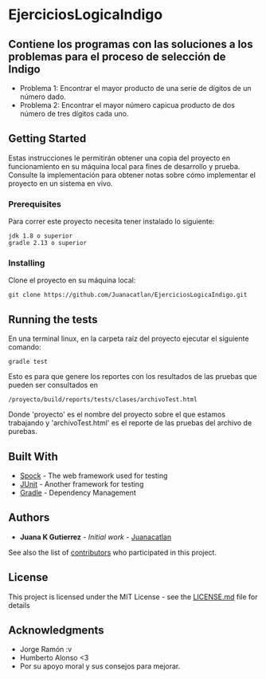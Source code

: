 # EjerciciosLogicaIndigo

Contiene los programas con las soluciones a los problemas para el proceso de selección de Indigo
--------------------
 + Problema 1: Encontrar el mayor producto de una serie de dígitos de un número dado.
 + Problema 2: Encontrar el mayor número capicua producto de dos número de tres dígitos cada uno.

## Getting Started

Estas instrucciones le permitirán obtener una copia del proyecto en funcionamiento en su máquina local para fines de desarrollo y prueba. Consulte la implementación para obtener notas sobre cómo implementar el proyecto en un sistema en vivo.

### Prerequisites

Para correr este proyecto necesita tener instalado lo siguiente:  

```
jdk 1.8 o superior
gradle 2.13 o superior
```

### Installing

Clone el proyecto en su máquina local:

```
git clone https://github.com/Juanacatlan/EjerciciosLogicaIndigo.git
```

## Running the tests

En una terminal linux, en la carpeta raíz del proyecto ejecutar el siguiente comando:

```
gradle test
```
Esto es para que genere los reportes con los resultados de las pruebas
que pueden ser consultados en
```
/proyecto/build/reports/tests/clases/archivoTest.html
```

Donde 'proyecto' es el nombre del proyecto sobre el que estamos trabajando y 'archivoTest.html' es el reporte de las pruebas del archivo de purebas.

## Built With

* [Spock](http://spockframework.org/) - The web framework used for testing
* [JUnit](https://junit.org/junit5/) - Another framework for testing
* [Gradle](https://gradle.org/) - Dependency Management

## Authors

* **Juana K Gutierrez** - *Initial work* - [Juanacatlan](https://github.com/Juanacatlan)

See also the list of [contributors](https://github.com/your/project/contributors) who participated in this project.

## License

This project is licensed under the MIT License - see the [LICENSE.md](LICENSE.md) file for details

## Acknowledgments

* Jorge Ramón :v
* Humberto Alonso <3
* Por su apoyo moral y sus consejos para mejorar.
